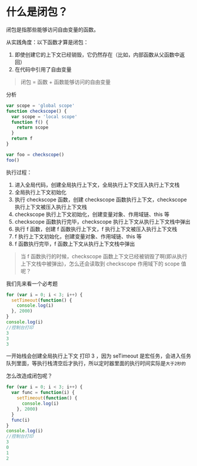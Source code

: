 # 什么是闭包？

闭包是指那些能够访问自由变量的函数。

从实践角度：以下函数才算是闭包：

1.  即使创建它的上下文已经销毁，它仍然存在（比如，内部函数从父函数中返回）
2.  在代码中引用了自由变量

> 闭包 = 函数 + 函数能够访问的自由变量

分析

```js
var scope = 'global scope'
function checkscope() {
  var scope = 'local scope'
  function f() {
    return scope
  }
  return f
}

var foo = checkscope()
foo()
```

执行过程：

1. 进入全局代码，创建全局执行上下文，全局执行上下文压入执行上下文栈
2. 全局执行上下文初始化
3. 执行 checkscope 函数，创建 checkscope 函数执行上下文，checkscope 执行上下文被压入执行上下文栈
4. checkscope 执行上下文初始化，创建变量对象、作用域链、this 等
5. checkscope 函数执行完毕，checkscope 执行上下文从执行上下文栈中弹出
6. 执行 f 函数，创建 f 函数执行上下文，f 执行上下文被压入执行上下文栈
7. f 执行上下文初始化，创建变量对象、作用域链、this 等
8. f 函数执行完毕，f 函数上下文从执行上下文栈中弹出

> 当 f 函数执行的时候，checkscope 函数上下文已经被销毁了啊(即从执行上下文栈中被弹出)，怎么还会读取到 checkscope 作用域下的 scope 值呢？

我们先来看一个必考题

```js
for (var i = 0; i < 3; i++) {
  setTimeout(function() {
    console.log(i)
  }, 2000)
}
console.log(i)
//控制台打印
3
3
3
```

一开始栈会创建全局执行上下文 打印 3 ，因为 seTimeout 是宏任务，会进入任务队列里面，等执行栈清空后才执行，所以定时器里面的执行时间实际是`大于2秒的`

怎么改造成闭包呢？

```js
for (var i = 0; i < 3; i++) {
  var func = function(i) {
    setTimeout(function() {
      console.log(i)
    }, 2000)
  }
  func(i)
}
console.log(i)
//控制台打印
3
0
1
2
```
